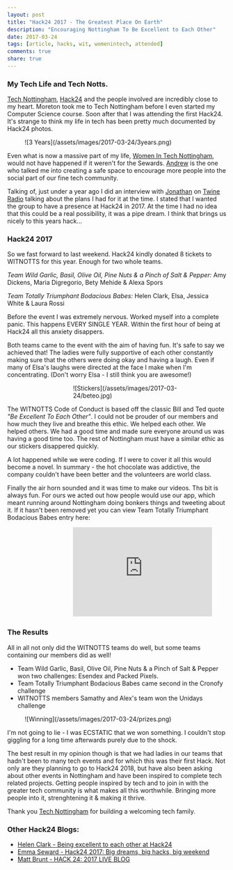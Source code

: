 ```yaml
---
layout: post
title: "Hack24 2017 - The Greatest Place On Earth"
description: "Encouraging Nottingham To Be Excellent to Each Other"
date: 2017-03-24
tags: [article, hacks, wit, womenintech, attended]
comments: true
share: true
---
```


### My Tech Life and Tech Notts.

[Tech Nottingham](http://www.technottingham.com/), [Hack24](http://www.hack24.co.uk) and the people involved are incredibly close to my heart. Moreton took me to Tech Nottingham before I even
 started my Computer Science course. Soon after that I was attending the first Hack24. It's strange to think my life in tech has been pretty
 much documented by Hack24 photos. 

<div style="align:center; width:600px; margin-left: 8%;" markdown="1">
![3 Years](/assets/images/2017-03-24/3years.png)
</div>

Even what is now a massive part of my life, [Women In Tech Nottingham](www.womenintechnotts.co.uk), would not have happened if it weren't for the Sewards. [Andrew](https://twitter.com/MrAndrew) is the 
one who talked me into creating a safe space to encourage more people into the social part of our fine tech community.

Talking of, just under a year ago I did an interview with [Jonathan](https://twitter.com/jbjon) on [Twine Radio](http://twineradio.co.uk/) talking about the plans I had for it at the 
time. I stated that I wanted the group to have a presence at Hack24 in 2017. At the time I had no idea that this could be a real possibility, it was a pipe dream.
 I think that brings us nicely to this years hack...

### Hack24 2017

So we fast forward to last weekend. Hack24 kindly donated 8 tickets to WITNOTTS for this year. Enough for two whole teams.

*Team Wild Garlic, Basil, Olive Oil, Pine Nuts & a Pinch of Salt & Pepper:* Amy Dickens, Maria Digregorio, Bety Mehide & Alexa Spors

*Team Totally Triumphant Bodacious Babes:* Helen Clark, Elsa, Jessica White & Laura Rossi

Before the event I was extremely nervous. Worked myself into a complete panic. This happens EVERY SINGLE YEAR. Within the first hour of
being at Hack24 all this anxiety disappers.

Both teams came to the event with the aim of having fun. It's safe to say we achieved that! The ladies were fully supportive of each other 
constantly making sure that the others were doing okay and having a laugh. Even if many of Elsa's laughs were directed at the face I make when
I'm concentrating. (Don't worry Elsa - I still think you are awesome!)

<div style="align:center; width:300px; margin-left: 30%;" markdown="1">
![Stickers](/assets/images/2017-03-24/beteo.jpg)
</div>

The WITNOTTS Code of Conduct is based off the classic Bill and Ted quote _"Be Excellent To Each Other"_. I could not be prouder of our members and 
how much they live and breathe this ethic. We helped each other. We helped others. We had a good time and made sure everyone around us was having 
a good time too. The rest of Nottingham must have a similar ethic as our stickers disappered quickly.

A lot happened while we were coding. If I were to cover it all this would become a novel. In summary - the hot chocolate was addictive, the company couldn't 
have been better and the volunteers are world class. 

Finally the air horn sounded and it was time to make our videos. Ths bit is always fun. For ours we acted out how people would use our app, which meant 
running around Nottingham doing bonkers things and tweeting about it. If it hasn't been removed yet you can view Team Totally Triumphant Bodacious Babes entry here:

<div style="align:center; width:600px; margin-left: 30%;" markdown="1">
<iframe width="320" height="205" src="https://www.youtube.com/embed/cTkEdTHDec8" frameborder="0" allowfullscreen></iframe>
</div>


### The Results 

All in all not only did the WITNOTTS teams do well, but some teams containing our members did as well! 

- Team Wild Garlic, Basil, Olive Oil, Pine Nuts & a Pinch of Salt & Pepper won two challenges: Esendex and Packed Pixels.
- Team Totally Triumphant Bodacious Babes came second in the Cronofy challenge
- WITNOTTS members Samathy and Alex's team won the Unidays challenge

<div style="align:center; width:600px; margin-left: 8%;" markdown="1">
![Winning](/assets/images/2017-03-24/prizes.png)
</div>

I'm not going to lie - I was ECSTATIC that we won something. I couldn't stop giggling for a long time afterwards purely due to the shock.

The best result in my opinion though is that we had ladies in our teams that hadn't been to many tech events and for which this was their first Hack.
Not only are they planning to go to Hack24 2018, but have also been asking about other events in Nottingham and have been inspired to complete tech 
related projects. Getting people inspired by tech and to join in with the greater tech community is what makes all this worthwhile. Bringing more people into it, 
strenghtening it & making it thrive. 

Thank you [Tech Nottingham](http://www.technottingham.com/) for building a welcoming tech family.

### Other Hack24 Blogs:

- [Helen Clark - Being excellent to each other at Hack24](https://medium.com/@LittleHelli/being-excellent-to-each-other-at-hack-24-bf3a1a188880#.ez70or21a)
- [Emma Seward - Hack24 2017: Big dreams, big hacks, big weekend](http://www.hack24.co.uk/blog/2017/3/23/hack24-2017-big-dreams-big-hacks-big-weekend?utm_content=buffer9780a&utm_medium=social&utm_source=twitter.com&utm_campaign=buffer)
- [Matt Brunt - HACK 24: 2017 LIVE BLOG](https://mfyu.co.uk/post/hack-24-2017-live-blog)